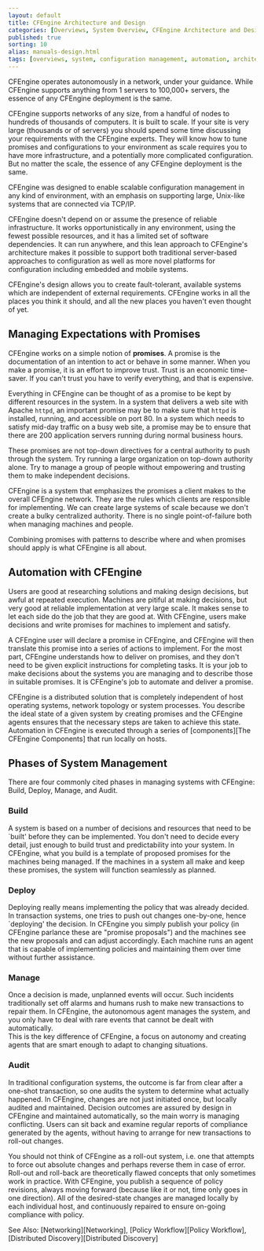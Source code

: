```yaml
---
layout: default
title: CFEngine Architecture and Design
categories: [Overviews, System Overview, CFEngine Architecture and Design]
published: true
sorting: 10
alias: manuals-design.html
tags: [overviews, system, configuration management, automation, architecture, design, promises]
---
```


CFEngine operates autonomously in a network, under your guidance. While 
CFEngine supports anything from 1 servers to 100,000+ servers, the essence of 
any CFEngine deployment is the same.

CFEngine supports networks of any size, from a handful of nodes to
hundreds of thousands of computers. It is built to scale. If your site
is very large (thousands or of servers) you should spend some time
discussing your requirements with the CFEngine experts. They will know
how to tune promises and configurations to your environment as scale
requires you to have more infrastructure, and a potentially more
complicated configuration. But no matter the scale, the essence of any 
CFEngine deployment is the same.

CFEngine was designed to enable scalable configuration management in
any kind of environment, with an emphasis on supporting large, Unix-like 
systems that are connected via TCP/IP.

CFEngine doesn't depend on or assume the presence of reliable
infrastructure. It works opportunistically in any environment, using
the fewest possible resources, and it has a limited set of software
dependencies. It can run anywhere, and this lean approach to
CFEngine's architecture makes it possible to support both traditional
server-based approaches to configuration as well as more novel
platforms for configuration including embedded and mobile systems.

CFEngine's design allows you to create fault-tolerant, available systems
which are independent of external requirements. CFEngine works in all
the places you think it should, and all the new places you haven't even
thought of yet.

## Managing Expectations with Promises

CFEngine works on a simple notion of **promises**. A promise is the 
documentation of an intention to act or behave in some manner. When you make a 
promise, it is an effort to improve trust. Trust is an economic time-saver. If 
you can't trust you have to verify everything, and that is expensive.

Everything in CFEngine can be thought of as a promise to be kept by different 
resources in the system. In a system that delivers a web site with Apache 
`httpd`, an important promise may be to make sure that `httpd` is installed, 
running, and accessible on port 80. In a system which needs to satisfy mid-day 
traffic on a busy web site, a promise may be to ensure that there are 200 
application servers running during normal business hours.

These promises are not top-down directives for a central authority to push 
through the system. Try running a large organization on top-down authority 
alone. Try to manage a group of people without empowering and trusting them to 
make independent decisions.

CFEngine is a system that emphasizes the promises a client makes to the 
overall CFEngine network. They are the rules which clients are responsible for 
implementing. We can create large systems of scale because we don't create a 
bulky centralized authority. There is no single point-of-failure both when 
managing machines and people.

Combining promises with patterns to describe where and when promises should 
apply is what CFEngine is all about.

## Automation with CFEngine

Users are good at researching solutions and making design decisions, but awful 
at repeated execution. Machines are pitiful at making decisions, but very good 
at reliable implementation at very large scale. It makes sense to let each 
side do the job that they are good at. With CFEngine, users make decisions and 
write promises for machines to implement and satisfy.

A CFEngine user will declare a promise in CFEngine, and CFEngine will then 
translate this promise into a series of actions to implement. For the most 
part, CFEngine understands how to deliver on promises, and they don't need to 
be given explicit instructions for completing tasks. It is your job to make 
decisions about the systems you are managing and to describe those in suitable 
promises. It is CFEngine's job to automate and deliver a promise.

CFEngine is a distributed solution that is completely independent of host
operating systems, network topology or system processes. You describe the
ideal state of a given system by creating promises and the CFEngine agents
ensures that the necessary steps are taken to achieve this state. Automation
in CFEngine is executed through a series of
[components][The CFEngine Components] that run locally on hosts.

## Phases of System Management

There are four commonly cited phases in managing systems with CFEngine: Build, 
Deploy, Manage, and Audit.

### Build

A system is based on a number of decisions and resources that need to be 
`built' before they can be implemented. You don't need to decide every detail, 
just enough to build trust and predictability into your system. In CFEngine, 
what you build is a template of proposed promises for the machines being 
managed.  If the machines in a system all make and keep these promises, the 
system will function seamlessly as planned.

### Deploy

Deploying really means implementing the policy that was already decided. In 
transaction systems, one tries to push out changes one-by-one, hence 
`deploying' the decision. In CFEngine you simply publish your policy (in 
CFEngine parlance these are "promise proposals") and the machines see the new 
proposals and can adjust accordingly. Each machine runs an agent that is 
capable of implementing policies and maintaining them over time without 
further assistance. 

### Manage

Once a decision is made, unplanned events will occur. Such incidents 
traditionally set off alarms and humans rush to make new transactions to 
repair them.  In CFEngine, the autonomous agent manages the system, and you 
only have to deal with rare events that cannot be dealt with automatically.  
This is the key difference of CFEngine, a focus on autonomy and creating 
agents that are smart enough to adapt to changing situations.

### Audit

In traditional configuration systems, the outcome is far from clear after a 
one-shot transaction, so one audits the system to determine what actually 
happened. In CFEngine, changes are not just initiated once, but locally 
audited and maintained. Decision outcomes are assured by design in CFEngine 
and maintained automatically, so the main worry is managing conflicting. Users 
can sit back and examine regular reports of compliance generated by the 
agents, without having to arrange for new transactions to roll-out changes.

You should not think of CFEngine as a roll-out system, i.e. one that attempts 
to force out absolute changes and perhaps reverse them in case of error. 
Roll-out and roll-back are theoretically flawed concepts that only sometimes 
work in practice. With CFEngine, you publish a sequence of policy revisions, 
always moving forward (because like it or not, time only goes in one 
direction). All of the desired-state changes are managed locally by each 
individual host, and continuously repaired to ensure on-going compliance 
with policy.

See Also: [Networking][Networking], [Policy Workflow][Policy Workflow], [Distributed Discovery][Distributed Discovery]
